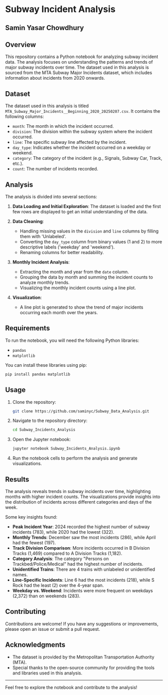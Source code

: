 # Subway Incident Analysis
## Samin Yasar Chowdhury
## Overview

This repository contains a Python notebook for analyzing subway incident data. The analysis focuses on understanding the patterns and trends of major subway incidents over time. The dataset used in this analysis is sourced from the MTA Subway Major Incidents dataset, which includes information about incidents from 2020 onwards.

## Dataset

The dataset used in this analysis is titled `MTA_Subway_Major_Incidents__Beginning_2020_20250207.csv`. It contains the following columns:

- `month`: The month in which the incident occurred.
- `division`: The division within the subway system where the incident occurred.
- `line`: The specific subway line affected by the incident.
- `day_type`: Indicates whether the incident occurred on a weekday or weekend.
- `category`: The category of the incident (e.g., Signals, Subway Car, Track, etc.).
- `count`: The number of incidents recorded.

## Analysis

The analysis is divided into several sections:

1. **Data Loading and Initial Exploration**: The dataset is loaded and the first few rows are displayed to get an initial understanding of the data.

2. **Data Cleaning**: 
   - Handling missing values in the `division` and `line` columns by filling them with 'Unlabeled'.
   - Converting the `day_type` column from binary values (1 and 2) to more descriptive labels ('weekday' and 'weekend').
   - Renaming columns for better readability.

3. **Monthly Incident Analysis**:
   - Extracting the month and year from the `date` column.
   - Grouping the data by month and summing the incident counts to analyze monthly trends.
   - Visualizing the monthly incident counts using a line plot.

4. **Visualization**:
   - A line plot is generated to show the trend of major incidents occurring each month over the years.

## Requirements

To run the notebook, you will need the following Python libraries:

- `pandas`
- `matplotlib`

You can install these libraries using pip:

```bash
pip install pandas matplotlib
```

## Usage

1. Clone the repository:

   ```bash
   git clone https://github.com/saminyc/Subway_Data_Analysis.git
   ```

2. Navigate to the repository directory:

   ```bash
   cd Subway_Incidents_Analysis
   ```

3. Open the Jupyter notebook:

   ```bash
   jupyter notebook Subway_Incidents_Analysis.ipynb
   ```

4. Run the notebook cells to perform the analysis and generate visualizations.

## Results

The analysis reveals trends in subway incidents over time, highlighting months with higher incident counts. The visualizations provide insights into the distribution of incidents across different categories and days of the week. 

Some key insights found:

- **Peak Incident Year**: 2024 recorded the highest number of subway incidents (783), while 2020 had the lowest (322).
- **Monthly Trends**: December saw the most incidents (286), while April had the fewest (197).
- **Track Division Comparison**: More incidents occurred in B Division Tracks (1,469) compared to A Division Tracks (1,182).
- **Category Analysis**: The category "Persons on Trackbed/Police/Medical" had the highest number of incidents.
- **Unidentified Trains**: There are 4 trains with unlabeled or unidentified names.
- **Line-Specific Incidents**: Line 6 had the most incidents (218), while S Rock had the least (2) over the 4-year span.
- **Weekday vs. Weekend**: Incidents were more frequent on weekdays (2,372) than on weekends (283).
  
## Contributing

Contributions are welcome! If you have any suggestions or improvements, please open an issue or submit a pull request.

## Acknowledgments

- The dataset is provided by the Metropolitan Transportation Authority (MTA).
- Special thanks to the open-source community for providing the tools and libraries used in this analysis.

---

Feel free to explore the notebook and contribute to the analysis!
